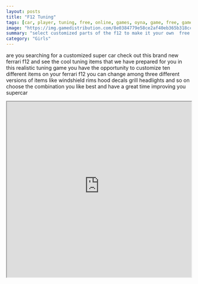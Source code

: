 ```yaml
---
layout: posts
title: "F12 Tuning"
tags: [car, player, tuning, free, online, games, oyna, game, free, games, play, play, games]
image: "https://img.gamedistribution.com/8e0384779e58ce2af40eb365b318cc32.jpg"
summary: "select customized parts of the f12 to make it your own  free online games oyna game free games play play games"
category: "Girls"
---
```


are you searching for a customized super car check out this brand new ferrari f12 and see the cool tuning items that we have prepared for you in this realistic tuning game you have the opportunity to customize ten different items on your ferrari f12 you can change among three different versions of items like windshield rims hood decals grill headlights and so on choose the combination you like best and have a great time improving you supercar

<iframe width="100%" height="480px;" src="https://flash.gamedistribution.com?game=8e0384779e58ce2af40eb365b318cc32"></iframe>